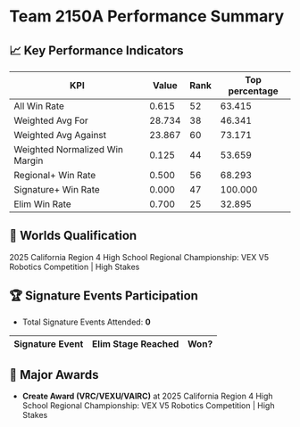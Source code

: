 # Team 2150A Performance Summary

## 📈 Key Performance Indicators
| KPI | Value | Rank | Top percentage |
| --- | ----- | ---- | ----- |
| All Win Rate | 0.615 | 52 | 63.415 |
| Weighted Avg For | 28.734 | 38 | 46.341 |
| Weighted Avg Against | 23.867 | 60 | 73.171 |
| Weighted Normalized Win Margin | 0.125 | 44 | 53.659 |
| Regional+ Win Rate | 0.500 | 56 | 68.293 |
| Signature+ Win Rate | 0.000 | 47 | 100.000 |
| Elim Win Rate | 0.700 | 25 | 32.895 |


## 🎯 Worlds Qualification
2025 California Region 4 High School Regional Championship: VEX V5 Robotics Competition | High Stakes

## 🏆 Signature Events Participation
- Total Signature Events Attended: **0**

| Signature Event | Elim Stage Reached | Won? |
|:----------------|:-------------------|:----|


## 🥇 Major Awards
- **Create Award (VRC/VEXU/VAIRC)** at 2025 California Region 4 High School Regional Championship: VEX V5 Robotics Competition | High Stakes

